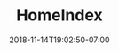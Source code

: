 ---
title: 'HomeIndex'
date: 2018-11-14T19:02:50-07:00
draft: false
imageId: aboutProfile
type: 'homeIndex'
layout: 'homeIndex'
---
